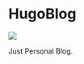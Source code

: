 # HugoBlog

![](https://github.com/louiszgm/HugoBlog/workflows/BlogDelivery/badge.svg)

Just Personal Blog.
